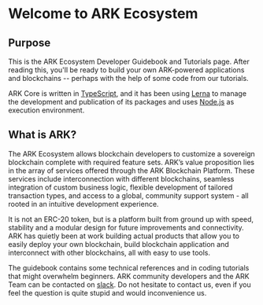 # Welcome to ARK Ecosystem

## Purpose

This is the ARK Ecosystem Developer Guidebook and Tutorials page. After reading this, you'll be ready to build your own ARK-powered applications and blockchains -- perhaps with the help of some code from our tutorials.

ARK Core is written in [TypeScript](https://github.com/microsoft/typescript), and it has been using [Lerna](https://github.com/lerna/lerna) to manage the development and publication of its packages and uses [Node.js](https://nodejs.org) as execution environment. 

## What is ARK?

The ARK Ecosystem allows blockchain developers to customize a sovereign blockchain complete with required feature sets. ARK’s value proposition lies in the array of services offered through the ARK Blockchain Platform. These services include interconnection with different blockchains, seamless integration of custom business logic, flexible development of tailored transaction types, and access to a global, community support system - all rooted in an intuitive development experience.

It is not an ERC-20 token, but is a platform built from ground up with speed, stability and a modular design for future improvements and connectivity. ARK has quietly been at work building actual products that allow you to easily deploy your own blockchain, build blockchain application and interconnect with other blockchains, all with easy to use tools. 

The guidebook contains some technical references and in coding tutorials that might overwhelm beginners. ARK community developers and the ARK Team can be contacted on [slack](https://ark.io/slack). Do not hesitate to contact us, even if you feel the question is quite stupid and would inconvenience us.

